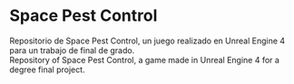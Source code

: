 # Space Pest Control
Repositorio de Space Pest Control, un juego realizado en Unreal Engine 4 para un trabajo de final de grado.  
Repository of Space Pest Control, a game made in Unreal Engine 4 for a degree final project.
